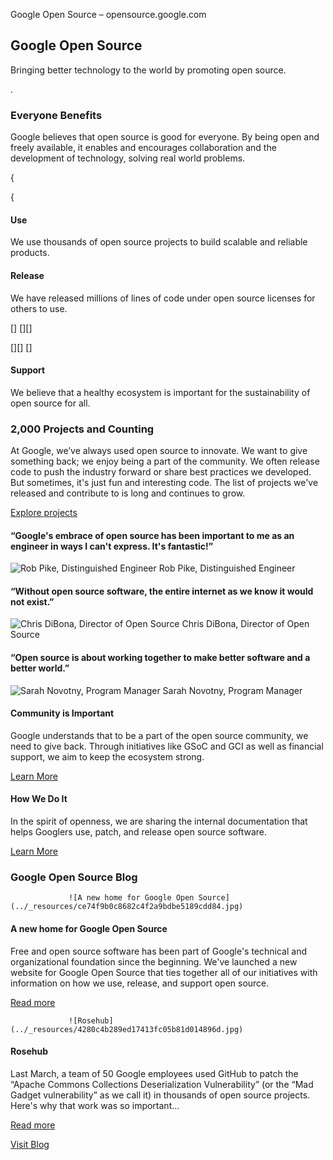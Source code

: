 Google Open Source – opensource.google.com

## Google Open Source

Bringing better technology to the world by promoting open source.

.

### Everyone Benefits

Google believes that open source is good for everyone. By being open and freely available, it enables and encourages collaboration and the development of technology, solving real world problems.

{

 {

#### Use

We use thousands of open source projects to build scalable and reliable products.

>
>>
 >

#### Release

We have released millions of lines of code under open source licenses for others to use.

[]
[][]

[][]
 []

#### Support

We believe that a healthy ecosystem is important for the sustainability of open source for all.

### 2,000 Projects and Counting

At Google, we’ve always used open source to innovate. We want to give something back; we enjoy being a part of the community. We often release code to push the industry forward or share best practices we developed. But sometimes, it's just fun and interesting code. The list of projects we've released and contribute to is long and continues to grow.

 [Explore projects](https://opensource.google.com/projects/)

#### “Google's embrace of open source has been important to me as an engineer in ways I can't express. It's fantastic!”

 ![Rob Pike, Distinguished Engineer](../_resources/756e48ff3fc09f60347018b517501b4b.jpg) Rob Pike, Distinguished Engineer

#### “Without open source software, the entire internet as we know it would not exist.”

 ![Chris DiBona, Director of Open Source](../_resources/0fbecf7ed46a772b91a230cac620378d.jpg) Chris DiBona, Director of Open Source

#### “Open source is about working together to make better software and a better world.”

 ![Sarah Novotny, Program Manager](../_resources/a17e457d697d144011d1c2c1b884ac6f.jpg) Sarah Novotny, Program Manager

#### Community is Important

Google understands that to be a part of the open source community, we need to give back. Through initiatives like GSoC and GCI as well as financial support, we aim to keep the ecosystem strong.

 [Learn More](https://opensource.google.com/community/)

#### How We Do It

In the spirit of openness, we are sharing the internal documentation that helps Googlers use, patch, and release open source software.

 [Learn More](https://opensource.google.com/docs/)

### Google Open Source Blog

                 ![A new home for Google Open Source](../_resources/ce74f9b0c8682c4f2a9bdbe5189cdd84.jpg)

#### A new home for Google Open Source

Free and open source software has been part of Google's technical and organizational foundation since the beginning. We've launched a new website for Google Open Source that ties together all of our initiatives with information on how we use, release, and support open source.

 [Read more](https://opensource.googleblog.com/2017/03/a-new-home-for-google-open-source.html)

                 ![Rosehub](../_resources/4280c4b289ed17413fc05b81d014896d.jpg)

#### Rosehub

Last March, a team of 50 Google employees used GitHub to patch the “Apache Commons Collections Deserialization Vulnerability” (or the “Mad Gadget vulnerability” as we call it) in thousands of open source projects. Here's why that work was so important...

 [Read more](https://opensource.googleblog.com/2017/03/operation-rosehub.html)

 [Visit Blog](https://opensource.googleblog.com/)